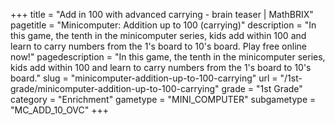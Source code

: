 +++
title = "Add in 100 with advanced carrying - brain teaser | MathBRIX"
pagetitle = "Minicomputer: Addition up to 100 (carrying)"
description = "In this game, the tenth in the minicomputer series, kids add within 100 and learn to carry numbers from the 1's board to 10's board. Play free online now!"
pagedescription = "In this game, the tenth in the minicomputer series, kids add within 100 and learn to carry numbers from the 1's board to 10's board."
slug = "minicomputer-addition-up-to-100-carrying"
url = "/1st-grade/minicomputer-addition-up-to-100-carrying"
grade = "1st Grade"
category = "Enrichment"
gametype = "MINI_COMPUTER"
subgametype = "MC_ADD_10_OVC"
+++